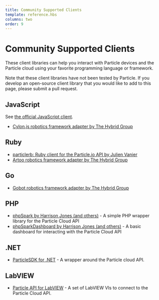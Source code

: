 ```yaml
---
title: Community Supported Clients
template: reference.hbs
columns: two
order: 9
---
```


# Community Supported Clients

These client libraries can help you interact with Particle devices
and the Particle cloud using your favorite programming language or
framework.

Note that these client libraries have not been tested by
Particle. If you develop an open-source client library that you would
like to add to this page, please submit a pull request.

## JavaScript

See [the official JavaScript client](/reference/javascript/).

* [Cylon.js robotics framework adapter by The Hybrid Group](http://cylonjs.com/documentation/platforms/particle/)

## Ruby

* [particlerb: Ruby client for the Particle.io API by Julien Vanier](https://github.com/monkbroc/particlerb)
* [Artoo robotics framework adapter by The Hybrid Group](http://artoo.io/documentation/platforms/spark/)

## Go

* [Gobot robotics framework adapter by The Hybrid Group](http://gobot.io/documentation/platforms/spark/)

## PHP

* [phpSpark by Harrison Jones (and others)](https://github.com/harrisonhjones/phpSpark/) - A simple PHP wrapper library for the Particle Cloud API
* [phpSparkDashboard by Harrison Jones (and others)](https://github.com/harrisonhjones/phpSparkDashboard/) - A basic dashboard for interacting with the Particle Cloud API

## .NET
* [ParticleSDK for .NET](https://github.com/ParticleNET/ParticleSDK/) - A wrapper around the Particle cloud API.

## LabVIEW

* [Particle API for LabVIEW](https://github.com/freddiepingpong/labview-particle-api) - A set of LabVIEW VIs to connect to the Particle Cloud API.
